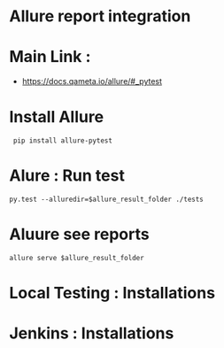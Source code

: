 # Allure report integration 

# Main Link : 
- https://docs.qameta.io/allure/#_pytest

# Install Allure

     pip install allure-pytest
# Alure : Run test 

    py.test --alluredir=$allure_result_folder ./tests
# Aluure see reports 
    
    allure serve $allure_result_folder
     
# Local Testing : Installations 

# Jenkins : Installations 
